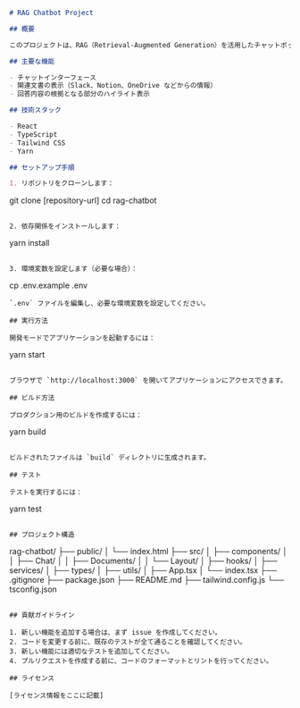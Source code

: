 ```markdown
# RAG Chatbot Project

## 概要

このプロジェクトは、RAG（Retrieval-Augmented Generation）を活用したチャットボットアプリケーションです。ユーザーからの質問に対して、関連する文書を参照しながら回答を生成します。UI は React と TypeScript で構築されており、モダンでレスポンシブなデザインを採用しています。

## 主要な機能

- チャットインターフェース
- 関連文書の表示（Slack、Notion、OneDrive などからの情報）
- 回答内容の根拠となる部分のハイライト表示

## 技術スタック

- React
- TypeScript
- Tailwind CSS
- Yarn

## セットアップ手順

1. リポジトリをクローンします：
   ```
   git clone [repository-url]
   cd rag-chatbot
   ```

2. 依存関係をインストールします：
   ```
   yarn install
   ```

3. 環境変数を設定します（必要な場合）：
   ```
   cp .env.example .env
   ```
   `.env` ファイルを編集し、必要な環境変数を設定してください。

## 実行方法

開発モードでアプリケーションを起動するには：

```
yarn start
```

ブラウザで `http://localhost:3000` を開いてアプリケーションにアクセスできます。

## ビルド方法

プロダクション用のビルドを作成するには：

```
yarn build
```

ビルドされたファイルは `build` ディレクトリに生成されます。

## テスト

テストを実行するには：

```
yarn test
```

## プロジェクト構造

```
rag-chatbot/
├── public/
│   └── index.html
├── src/
│   ├── components/
│   │   ├── Chat/
│   │   ├── Documents/
│   │   └── Layout/
│   ├── hooks/
│   ├── services/
│   ├── types/
│   ├── utils/
│   ├── App.tsx
│   └── index.tsx
├── .gitignore
├── package.json
├── README.md
├── tailwind.config.js
└── tsconfig.json
```

## 貢献ガイドライン

1. 新しい機能を追加する場合は、まず issue を作成してください。
2. コードを変更する前に、既存のテストが全て通ることを確認してください。
3. 新しい機能には適切なテストを追加してください。
4. プルリクエストを作成する前に、コードのフォーマットとリントを行ってください。

## ライセンス

[ライセンス情報をここに記載]
```
